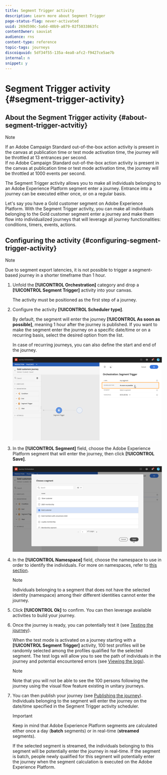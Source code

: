 ```yaml
---
title: Segment Trigger activity
description: Learn more about Segment Trigger
page-status-flag: never-activated
uuid: 269d590c-5a6d-40b9-a879-02f5033863fc
contentOwner: sauviat
audience: rns
content-type: reference
topic-tags: journeys
discoiquuid: 5df34f55-135a-4ea8-afc2-f9427ce5ae7b
internal: n
snippet: y
---
```


# Segment Trigger activity {#segment-trigger-activity}

## About the Segment Trigger activity {#about-segment-trigger-actvitiy}

>[!NOTE]
>
>If an Adobe Campaign Standard out-of-the-box action activity is present in the canvas at publication time or test mode activation time, the journey will be throttled at 13 entrances per second. <br>If no Adobe Campaign Standard out-of-the-box action activity is present in the canvas at publication time or test mode activation time, the journey will be throttled at 1000 events per second.

The Segment Trigger activity allows you to make all individuals belonging to an Adobe Experience Platform segment enter a journey. Entrance into a journey can be executed either once, or on a regular basis.

Let's say you have a Gold customer segment on Adobe Experience Platform. With the Segment Trigger activity, you can make all individuals belonging to the Gold customer segment enter a journey and make them flow into individualized journeys that will leverage all journey functionalities: conditions, timers, events, actions.

## Configuring the activity {#configuring-segment-trigger-activity}

>[!NOTE]
>
>Due to segment export latencies, it is not possible to trigger a segment-based journey in a shorter timeframe than 1 hour.

1. Unfold the **[!UICONTROL Orchestration]** category and drop a **[!UICONTROL Segment Trigger]** activity into your canvas.

    The activity must be positioned as the first step of a journey.

1. Configure the activity **[!UICONTROL Scheduler type]**.

    By default, the segment will enter the journey **[!UICONTROL As soon as possible]**, meaning 1 hour after the journey is published. If you want to make the segment enter the journey on a specific date/time or on a recurring basis, select the desired option from the list.

    In case of recurring journeys, you can also define the start and end of the journey.

    ![](../assets/segment-trigger-schedule.png)

1. In the **[!UICONTROL Segment]** field, choose the Adobe Experience Platform segment that will enter the journey, then click **[!UICONTROL Save]**.

    ![](../assets/segment-trigger-segment-selection.png)

1. In the **[!UICONTROL Namespace]** field, choose the namespace to use in order to identify the individuals. For more on namespaces, refer to [this section](../event/selecting-the-namespace.md).

    >[!NOTE]
    >
    >Individuals belonging to a segment that does not have the selected identity (namespace) among their different identities cannot enter the journey.

1. Click **[!UICONTROL Ok]** to confirm. You can then leverage available activities to build your journey.

1. Once the journey is ready, you can potentially test it (see [Testing the journey](../building-journeys/testing-the-journey.md)).

    When the test mode is activated on a journey starting with a **[!UICONTROL Segment Trigger]** activity, 100 test profiles will be randomly selected among the profiles qualified for the selected segment. The test logs will allow you to see the path of individuals in the journey and potential encountered errors (see [Viewing the logs](../building-journeys/testing-the-journey.md#viewing_logs)).

    >[!NOTE]
    >
    >Note that you will not be able to see the 100 persons following the journey using the visual flow feature existing in unitary journeys.

1. You can then publish your journey (see [Publishing the journey](../building-journeys/publishing-the-journey.md)). Individuals belonging to the segment will enter the journey on the date/time specified in the Segment Trigger activity scheduler.

    >[!IMPORTANT]
    >
    >Keep in mind that Adobe Experience Platform segments are calculated either once a day (**batch** segments) or in real-time (**streamed** segments).
    >
    >If the selected segment is streamed, the individuals belonging to this segment will be potentially enter the journey in real-time. If the segment is batch, people newly qualified for this segment will potentially enter the journey when the segment calculation is executed on the Adobe Experience Platform.
